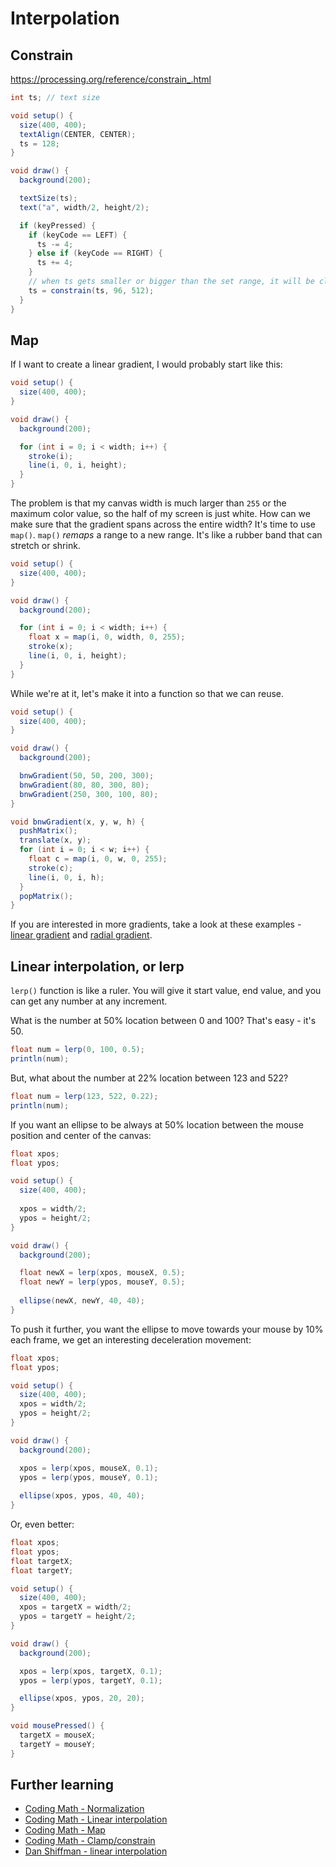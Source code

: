 # Interpolation

## Constrain
https://processing.org/reference/constrain_.html

```java
int ts; // text size

void setup() {
  size(400, 400);
  textAlign(CENTER, CENTER);
  ts = 128;
}

void draw() {
  background(200);

  textSize(ts);
  text("a", width/2, height/2);

  if (keyPressed) {
    if (keyCode == LEFT) {
      ts -= 4;
    } else if (keyCode == RIGHT) {
      ts += 4;
    }
    // when ts gets smaller or bigger than the set range, it will be clamped.
    ts = constrain(ts, 96, 512);
  }
}
```

## Map
If I want to create a linear gradient, I would probably start like this:
```java
void setup() {
  size(400, 400);
}

void draw() {
  background(200);

  for (int i = 0; i < width; i++) {
    stroke(i);
    line(i, 0, i, height);
  }
}
```
The problem is that my canvas width is much larger than `255` or the maximum color value, so the half of my screen is just white. How can we make sure that the gradient spans across the entire width? It's time to use `map()`. `map()` *remaps* a range to a new range. It's like a rubber band that can stretch or shrink.

```java
void setup() {
  size(400, 400);
}

void draw() {
  background(200);

  for (int i = 0; i < width; i++) {
    float x = map(i, 0, width, 0, 255);
    stroke(x);
    line(i, 0, i, height);
  }
}
```

While we're at it, let's make it into a function so that we can reuse.
```java
void setup() {
  size(400, 400);
}

void draw() {
  background(200);

  bnwGradient(50, 50, 200, 300);
  bnwGradient(80, 80, 300, 80);
  bnwGradient(250, 300, 100, 80);
}

void bnwGradient(x, y, w, h) {
  pushMatrix();
  translate(x, y);
  for (int i = 0; i < w; i++) {
    float c = map(i, 0, w, 0, 255);
    stroke(c);
    line(i, 0, i, h);
  }
  popMatrix();
}
```
If you are interested in more gradients, take a look at these examples - [linear gradient](https://p5js.org/examples/color-linear-gradient.html) and [radial gradient](https://p5js.org/examples/color-radial-gradient.html).

## Linear interpolation, or lerp
`lerp()` function is like a ruler. You will give it start value, end value, and you can get any number at any increment.

What is the number at 50% location between 0 and 100? That's easy - it's 50.
```java
float num = lerp(0, 100, 0.5);
println(num);
```
But, what about the number at 22% location between 123 and 522?
```java
float num = lerp(123, 522, 0.22);
println(num);
```

If you want an ellipse to be always at 50% location between the mouse position and center of the canvas:
```java
float xpos;
float ypos;

void setup() {
  size(400, 400);
  
  xpos = width/2;
  ypos = height/2;
}

void draw() {
  background(200);

  float newX = lerp(xpos, mouseX, 0.5);
  float newY = lerp(ypos, mouseY, 0.5);
  
  ellipse(newX, newY, 40, 40);
}
```

To push it further, you want the ellipse to move towards your mouse by 10% each frame, we get an interesting deceleration movement:

```java
float xpos;
float ypos;

void setup() {
  size(400, 400);
  xpos = width/2;
  ypos = height/2;
}

void draw() {
  background(200);

  xpos = lerp(xpos, mouseX, 0.1);
  ypos = lerp(ypos, mouseY, 0.1);
  
  ellipse(xpos, ypos, 40, 40);
}
```

Or, even better:
```java
float xpos;
float ypos;
float targetX;
float targetY;

void setup() {
  size(400, 400);
  xpos = targetX = width/2;
  ypos = targetY = height/2;
}

void draw() {
  background(200);

  xpos = lerp(xpos, targetX, 0.1);
  ypos = lerp(ypos, targetY, 0.1);

  ellipse(xpos, ypos, 20, 20);
}

void mousePressed() {
  targetX = mouseX;
  targetY = mouseY;
}
```


## Further learning
- [Coding Math - Normalization](http://www.codingmath.com/?p=27)
- [Coding Math - Linear interpolation](http://www.codingmath.com/?p=31)
- [Coding Math - Map](http://www.codingmath.com/?p=35)
- [Coding Math - Clamp/constrain](http://www.codingmath.com/?p=39)
- [Dan Shiffman - linear interpolation](https://www.youtube.com/watch?v=8uLVnM36XUc)

